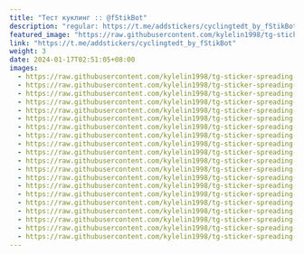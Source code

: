 ```yaml
---
title: "Тест куклинг :: @fStikBot"
description: "regular: https://t.me/addstickers/cyclingtedt_by_fStikBot"
featured_image: "https://raw.githubusercontent.com/kylelin1998/tg-sticker-spreading-worldwide-images/main/img/445ef4e5-b9df-45a7-a087-fa9697656fbc.jpg"
link: "https://t.me/addstickers/cyclingtedt_by_fStikBot"
weight: 3
date: 2024-01-17T02:51:05+08:00
images:
  - https://raw.githubusercontent.com/kylelin1998/tg-sticker-spreading-worldwide-images/main/img/445ef4e5-b9df-45a7-a087-fa9697656fbc.jpg
  - https://raw.githubusercontent.com/kylelin1998/tg-sticker-spreading-worldwide-images/main/img/a8ff4ec5-7ea7-47f0-aa2d-10f565db35c3.jpg
  - https://raw.githubusercontent.com/kylelin1998/tg-sticker-spreading-worldwide-images/main/img/61426dd7-017c-46ea-8889-5ca24d8ba6a0.jpg
  - https://raw.githubusercontent.com/kylelin1998/tg-sticker-spreading-worldwide-images/main/img/52ebc972-b318-430b-a9a5-de5e32dedd1a.jpg
  - https://raw.githubusercontent.com/kylelin1998/tg-sticker-spreading-worldwide-images/main/img/363623f4-e2be-43b5-9f78-9ed56628ae4b.jpg
  - https://raw.githubusercontent.com/kylelin1998/tg-sticker-spreading-worldwide-images/main/img/d3e83740-f5d6-4d14-88bb-615841c06ea6.jpg
  - https://raw.githubusercontent.com/kylelin1998/tg-sticker-spreading-worldwide-images/main/img/3351faba-ebe5-4e1f-bb97-2b2c0be68cde.jpg
  - https://raw.githubusercontent.com/kylelin1998/tg-sticker-spreading-worldwide-images/main/img/3eb58f60-abc2-42e2-af95-082176d6515a.jpg
  - https://raw.githubusercontent.com/kylelin1998/tg-sticker-spreading-worldwide-images/main/img/48a13a7a-2b36-45a3-b5af-1f160d65e17b.jpg
  - https://raw.githubusercontent.com/kylelin1998/tg-sticker-spreading-worldwide-images/main/img/b138fea4-8de8-4d8b-a0a0-d1266076c2b3.jpg
  - https://raw.githubusercontent.com/kylelin1998/tg-sticker-spreading-worldwide-images/main/img/0b5d4f80-c967-4233-91ee-56bb4f97e501.jpg
  - https://raw.githubusercontent.com/kylelin1998/tg-sticker-spreading-worldwide-images/main/img/b2e8f9c0-c87e-4647-9b91-1522f2426a67.jpg
  - https://raw.githubusercontent.com/kylelin1998/tg-sticker-spreading-worldwide-images/main/img/452a9d1b-bcb3-443f-987b-b82aa537a717.jpg
  - https://raw.githubusercontent.com/kylelin1998/tg-sticker-spreading-worldwide-images/main/img/7b1115fc-ff6b-4d79-a8e4-16f5758e4c48.jpg
  - https://raw.githubusercontent.com/kylelin1998/tg-sticker-spreading-worldwide-images/main/img/298cfd70-61ca-4fd1-882b-034c1951c1cb.jpg
  - https://raw.githubusercontent.com/kylelin1998/tg-sticker-spreading-worldwide-images/main/img/bb068394-89ff-4a8c-99d0-ca55e2842f63.jpg
  - https://raw.githubusercontent.com/kylelin1998/tg-sticker-spreading-worldwide-images/main/img/1cf14dbe-2e09-44fd-987c-e26ee7384124.jpg
  - https://raw.githubusercontent.com/kylelin1998/tg-sticker-spreading-worldwide-images/main/img/fc5258b0-e64e-479f-8af3-24ff8a2032c4.jpg
  - https://raw.githubusercontent.com/kylelin1998/tg-sticker-spreading-worldwide-images/main/img/657e0ab1-b645-4fe4-9095-abb9d2a0e8a6.jpg
  - https://raw.githubusercontent.com/kylelin1998/tg-sticker-spreading-worldwide-images/main/img/89aa07fc-a15a-4efb-999a-32cc557b900b.jpg
---
```

